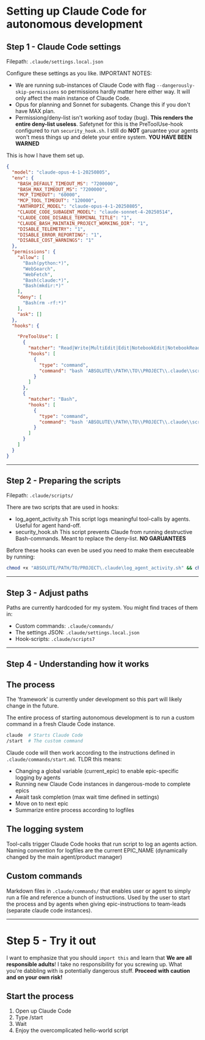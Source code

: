 # Setting up Claude Code for autonomous development


## Step 1 - Claude Code settings

Filepath: `.claude/settings.local.json`

Configure these settings as you like.
IMPORTANT NOTES:
- We are running sub-instances of Claude Code with flag `--dangerously-skip-permissions` so permissions hardly matter here either way. It will only affect the main instance of Claude Code.
- Opus for planning and Sonnet for subagents. Change this if you don't have MAX plan.
- Permissiong/deny-list isn't working asof today (bug). **This renders the entire deny-list useless**. Safetynet for this is the PreToolUse-hook configured to run `security_hook.sh`. I still do **NOT** garuantee your agents won't mess things up and delete your entire system. **YOU HAVE BEEN WARNED**

This is how I have them set up.
```json
{
  "model": "claude-opus-4-1-20250805",
  "env": {
    "BASH_DEFAULT_TIMEOUT_MS": "7200000",
    "BASH_MAX_TIMEOUT_MS": "7200000",
    "MCP_TIMEOUT": "60000",
    "MCP_TOOL_TIMEOUT": "120000",
    "ANTHROPIC_MODEL": "claude-opus-4-1-20250805",
    "CLAUDE_CODE_SUBAGENT_MODEL": "claude-sonnet-4-20250514",
    "CLAUDE_CODE_DISABLE_TERMINAL_TITLE": "1",
    "CLAUDE_BASH_MAINTAIN_PROJECT_WORKING_DIR": "1",
    "DISABLE_TELEMETRY": "1",
    "DISABLE_ERROR_REPORTING": "1", 
    "DISABLE_COST_WARNINGS": "1"
  },
  "permissions": {
    "allow": [
      "Bash(python:*)",
      "WebSearch",
      "WebFetch",
      "Bash(claude:*)",
      "Bash(mkdir:*)"
    ],
    "deny": [
      "Bash(rm -rf:*)"
    ],
    "ask": []
  },
  "hooks": {

    "PreToolUse": [
      {
        "matcher": "Read|Write|MultiEdit|Edit|NotebookEdit|NotebookRead|Task",
        "hooks": [
          {
            "type": "command",
            "command": "bash 'ABSOLUTE\\PATH\\TO\\PROJECT\\.claude\\scripts\\log_agent_activity.sh'"
          }
        ]
      },
      {
        "matcher": "Bash",
        "hooks": [
          {
            "type": "command",
            "command": "bash 'ABSOLUTE\\PATH\\TO\\PROJECT\\.claude\\scripts\\.claude\\scripts\\security_hook.sh'"
          }
        ]
      }
    ]
  }
}
```

---

## Step 2 - Preparing the scripts

Filepath: `.claude/scripts/`

There are two scripts that are used in hooks:
- log_agent_activity.sh
    This script logs meaningful tool-calls by agents. Useful for agent hand-off.
- security_hook.sh
    This script prevents Claude from running destructive Bash-commands.
    Meant to replace the deny-list.
    **NO GARUANTEES**

Before these hooks can even be used you need to make them executeable by running:
```bash
chmod +x "ABSOLUTE/PATH/TO/PROJECT\.claude\log_agent_activity.sh" && chmod +x "ABSOLUTE/PATH/TO/PROJECT\.claude\security_hook.sh"
```

---

## Step 3 - Adjust paths
Paths are currently hardcoded for my system.
You might find traces of them in:
- Custom commands: `.claude/commands/`
- The settings JSON: `.claude/settings.local.json`
- Hook-scripts: `.claude/scripts7`

---

## Step 4 - Understanding how it works

## The process

The 'framework' is currently under development so this part will likely change in the future.

The entire process of starting autonomous development is to run a custom command in a fresh Claude Code instance.
```bash
claude  # Starts Claude Code
/start  # The custom command
```

Claude code will then work according to the instructions defined in `.claude/commands/start.md`.
TLDR this means:
- Changing a global variable (current_epic) to enable epic-specific logging by agents
- Running new Claude Code instances in dangerous-mode to complete epics
- Await task completion (max wait time defined in settings)
- Move on to next epic
- Summarize entire process according to logfiles


## The logging system

Tool-calls trigger Claude Code hooks that run script to log an agents action.
Naming convention for logfiles are the current EPIC_NAME (dynamically changed by the main agent/product manager)


## Custom commands

Markdown files in `.claude/commands/` that enables user or agent to simply run a file and reference a bunch of instructions.
Used by the user to start the process and by agents when giving epic-instructions to team-leads (separate claude code instances).

---

# Step 5 - Try it out

I want to emphasize that you should `import this` and learn that **We are all responsible adults**!
I take no responsibility for you screwing up. What you're dabbling with is potentially dangerous stuff.
**Proceed with caution and on your own risk!**

## Start the process

1. Open up Claude Code
2. Type /start
3. Wait
4. Enjoy the overcomplicated hello-world script